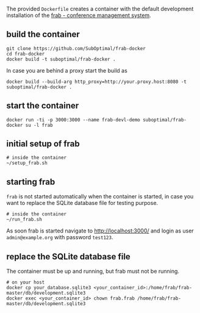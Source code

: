 The provided `Dockerfile` creates a container with the default development installation of the [frab - conference management system](https://github.com/frab/frab).

## build the container

    git clone https://github.com/SubOptimal/frab-docker
    cd frab-docker
    docker build -t suboptimal/frab-docker .
    
In case you are behind a proxy start the build as

    docker build --build-arg http_proxy=http://your.proxy.host:8080 -t suboptimal/frab-docker .

## start the container

    docker run -ti -p 3000:3000 --name frab-devl-demo suboptimal/frab-docker su -l frab

## initial setup of frab

    # inside the container
    ~/setup_frab.sh

## starting frab

`frab` is not started automatically when the container is started, in case you want to replace the SQLite database file for testing purpose.

    # inside the container
    ~/run_frab.sh

As soon frab is started navigate to [http://localhost:3000/](http://localhost:3000/) and login as user `admin@example.org` with password `test123`.

## replace the SQLite database file

The container must be up and running, but frab must not be running.

    # on your host
    docker cp your_database.sqlite3 <your_container_id>:/home/frab/frab-master/db/development.sqlite3
    docker exec <your_container_id> chown frab.frab /home/frab/frab-master/db/development.sqlite3
